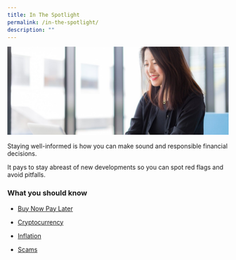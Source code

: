 ```yaml
---
title: In The Spotlight
permalink: /in-the-spotlight/
description: ""
---
```

![In the Spotlight](/images/In%20The%20Spotlight/in%20the%20spotlight%20landing%20pic.jfif)

Staying well-informed is how you can make sound and responsible financial decisions. 

It pays to stay abreast of new developments so you can spot red flags and avoid pitfalls.

### What you should know

* [Buy Now Pay Later](/buy-now-pay-later)

* [Cryptocurrency](/risks-of-cryptocurrencies-initial-coin-offerings-and-other-digital-tokens/)

* [Inflation](/what-is-inflation/)

* [Scams](/scams/)